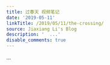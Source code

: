 ```yaml
---
title: 过春天 视频笔记
date: '2019-05-11'
linkTitle: /2019/05/11/the-crossing/
source: Jiaxiang Li's Blog
description: '  ...'
disable_comments: true
---
```

  ...